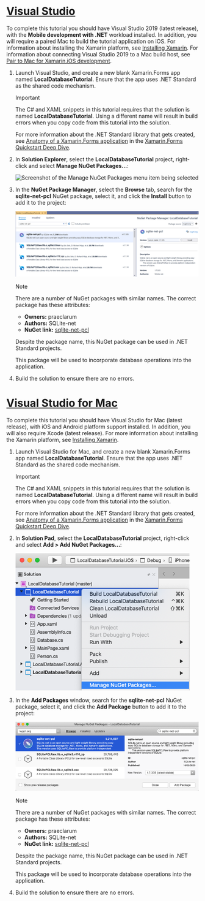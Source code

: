 # [Visual Studio](#tab/vswin)

To complete this tutorial you should have Visual Studio 2019 (latest release), with the **Mobile development with .NET** workload installed. In addition, you will require a paired Mac to build the tutorial application on iOS. For information about installing the Xamarin platform, see [Installing Xamarin](~/get-started/installation/index.md). For information about connecting Visual Studio 2019 to a Mac build host, see [Pair to Mac for Xamarin.iOS development](~/ios/get-started/installation/windows/connecting-to-mac/index.md).

1. Launch Visual Studio, and create a new blank Xamarin.Forms app named **LocalDatabaseTutorial**. Ensure that the app uses .NET Standard as the shared code mechanism.

    > [!IMPORTANT]
    > The C# and XAML snippets in this tutorial requires that the solution is named **LocalDatabaseTutorial**. Using a different name will result in build errors when you copy code from this tutorial into the solution.

    For more information about the .NET Standard library that gets created, see [Anatomy of a Xamarin.Forms application](~/get-started/first-app/index.md) in the [Xamarin.Forms Quickstart Deep Dive](~/get-started/first-app/index.md).

1. In **Solution Explorer**, select the **LocalDatabaseTutorial** project, right-click and select **Manage NuGet Packages...**:

    ![Screenshot of the Manage NuGet Packages menu item being selected](../images/vs/add-nuget-packages.png "Add NuGet Packages menu item")

1. In the **NuGet Package Manager**, select the **Browse** tab, search for the **sqlite-net-pcl** NuGet package, select it, and click the **Install** button to add it to the project:

    ![Screenshot of the SQLite.NET NuGet Package in the NuGet Package Manager](../images/vs/add-package.png "SQLite.NET NuGet Package")

    > [!NOTE]
    > There are a number of NuGet packages with similar names. The correct package has these attributes:
    > - **Owners:** praeclarum
    > - **Authors:** SQLite-net
    > - **NuGet link:** [sqlite-net-pcl](https://www.nuget.org/packages/sqlite-net-pcl/)  
    >
    > Despite the package name, this NuGet package can be used in .NET Standard projects.

    This package will be used to incorporate database operations into the application.

1. Build the solution to ensure there are no errors.

# [Visual Studio for Mac](#tab/vsmac)

To complete this tutorial you should have Visual Studio for Mac (latest release), with iOS and Android platform support installed. In addition, you will also require Xcode (latest release). For more information about installing the Xamarin platform, see [Installing Xamarin](~/get-started/installation/index.md).

1. Launch Visual Studio for Mac, and create a new blank Xamarin.Forms app named **LocalDatabaseTutorial**. Ensure that the app uses .NET Standard as the shared code mechanism.

    > [!IMPORTANT]
    > The C# and XAML snippets in this tutorial requires that the solution is named **LocalDatabaseTutorial**. Using a different name will result in build errors when you copy code from this tutorial into the solution.

    For more information about the .NET Standard library that gets created, see [Anatomy of a Xamarin.Forms application](~/get-started/first-app/index.md) in the [Xamarin.Forms Quickstart Deep Dive](~/get-started/first-app/index.md).

1. In **Solution Pad**, select the **LocalDatabaseTutorial** project, right-click and select **Add > Add NuGet Packages...**:

    ![Screenshot of the Add NuGet Packages menu item being selected](../images/vsmac/add-nuget-packages.png "Add NuGet Packages menu item")

1. In the **Add Packages** window, search for the **sqlite-net-pcl** NuGet package, select it, and click the **Add Package** button to add it to the project:

    ![Screenshot of the SQLite.NET NuGet Package in the NuGet Package Manager](../images/vsmac/add-package.png "SQLite.NET NuGet Package")

    > [!NOTE]
    > There are a number of NuGet packages with similar names. The correct package has these attributes:
    > - **Owners:** praeclarum
    > - **Authors:** SQLite-net
    > - **NuGet link:** [sqlite-net-pcl](https://www.nuget.org/packages/sqlite-net-pcl/)  
    >
    > Despite the package name, this NuGet package can be used in .NET Standard projects.

    This package will be used to incorporate database operations into the application.

1. Build the solution to ensure there are no errors.
